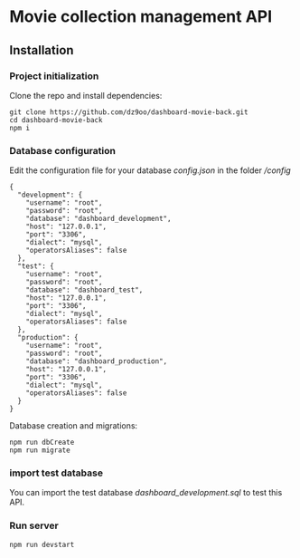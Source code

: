 # Movie collection management API

## Installation

### Project initialization

Clone the repo and install dependencies:

```
git clone https://github.com/dz9oo/dashboard-movie-back.git
cd dashboard-movie-back
npm i
```

### Database configuration

Edit the configuration file for your database _config.json_ in the folder _/config_

```
{
  "development": {
    "username": "root",
    "password": "root",
    "database": "dashboard_development",
    "host": "127.0.0.1",
    "port": "3306",
    "dialect": "mysql",
    "operatorsAliases": false
  },
  "test": {
    "username": "root",
    "password": "root",
    "database": "dashboard_test",
    "host": "127.0.0.1",
    "port": "3306",
    "dialect": "mysql",
    "operatorsAliases": false
  },
  "production": {
    "username": "root",
    "password": "root",
    "database": "dashboard_production",
    "host": "127.0.0.1",
    "port": "3306",
    "dialect": "mysql",
    "operatorsAliases": false
  }
}
```

Database creation and migrations:

```
npm run dbCreate
npm run migrate
```

### import test database

You can import the test database _dashboard_development.sql_ to test this API.

### Run server

```
npm run devstart
```
